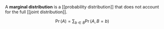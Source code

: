A **marginal distribution** is a [[probability distribution]] that does not account for the full [[joint distribution]].

$$
\Pr(A) = \sum_{b \in B} \Pr(A, B=b)
$$